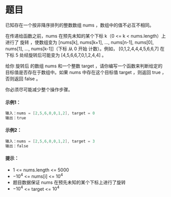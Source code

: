 # 题目
已知存在一个按非降序排列的整数数组 nums ，数组中的值不必互不相同。

在传递给函数之前，nums 在预先未知的某个下标 k（0 <= k < nums.length）上进行了 旋转 ，使数组变为 [nums[k], nums[k+1], ..., nums[n-1], nums[0], nums[1], ..., nums[k-1]]（下标 从 0 开始 计数）。例如， [0,1,2,4,4,4,5,6,6,7] 在下标 5 处经旋转后可能变为 [4,5,6,6,7,0,1,2,4,4] 。

给你 旋转后 的数组 nums 和一个整数 target ，请你编写一个函数来判断给定的目标值是否存在于数组中。如果 nums 中存在这个目标值 target ，则返回 true ，否则返回 false 。

你必须尽可能减少整个操作步骤。

#### 示例1：

```c++
输入：nums = [2,5,6,0,0,1,2], target = 0
输出：true
```

#### 示例2：

```c++
输入：nums = [2,5,6,0,0,1,2], target = 3
输出：false
```

#### 提示：

* 1 <= nums.length <= 5000
* $-10^4$ <= nums[i] <= $10^4$
* 题目数据保证 nums 在预先未知的某个下标上进行了旋转
* $-10^4$ <= target <= $10^4$